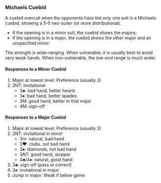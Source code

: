 ### Michaels Cuebid
A cuebid overcall when the opponents have bid only one suit is a Michaels cuebid,
showing a 5–5 two-suiter (or more distributional). 

   * If the opening is in a minor suit, the cuebid shows the majors; 
   * If the opening is in a major, the cuebid shows the
other major and an unspecified minor.

The strength is wide-ranging.
When vulnerable, it is usually best to avoid very weak hands. 
When non-vulnerable, the low-end range is much wider. 

#### Responses to a Minor Cuebid

1. Major at lowest level: Preference (usually 3)
1. 2NT: Invitational
   * 3♣: bad hand, better hearts
   * 3♦: bad hand, better spades
   * 3M: good hand, better in that major
   * 4M: sign-off

#### Responses to a Major Cuebid

1. Major at lowest level: Preference (usually 3)
1. 2NT: invitational in minor
   * 3m: natural, bad hand
   * 3♥: clubs, not bad hand
   * 3♠: diamonds, not bad hand   
   * 3NT: good hand, stopper
   * 4♣/4♦: natural, good hand
1. 3♣: sign-off (pass or correct)
1. 3♦: invitational in major
2. Jump in major: Weak if below game

